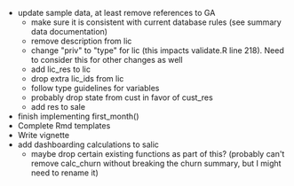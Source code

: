 
- update sample data, at least remove references to GA
    + make sure it is consistent with current database rules (see summary data documentation)
    + remove description from lic
    + change "priv" to "type" for lic (this impacts validate.R line 218). Need to consider this for other changes as well
    + add lic_res to lic
    + drop extra lic_ids from lic
    + follow type guidelines for variables
    + probably drop state from cust in favor of cust_res
    + add res to sale
- finish implementing first_month()
- Complete Rmd templates
- Write vignette
- add dashboarding calculations to salic
    + maybe drop certain existing functions as part of this? (probably can't remove calc_churn without breaking the churn summary, but I might need to rename it)
